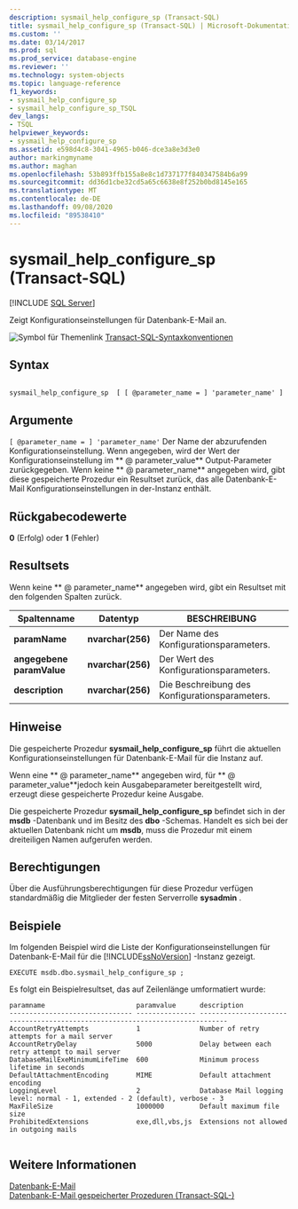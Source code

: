 ```yaml
---
description: sysmail_help_configure_sp (Transact-SQL)
title: sysmail_help_configure_sp (Transact-SQL) | Microsoft-Dokumentation
ms.custom: ''
ms.date: 03/14/2017
ms.prod: sql
ms.prod_service: database-engine
ms.reviewer: ''
ms.technology: system-objects
ms.topic: language-reference
f1_keywords:
- sysmail_help_configure_sp
- sysmail_help_configure_sp_TSQL
dev_langs:
- TSQL
helpviewer_keywords:
- sysmail_help_configure_sp
ms.assetid: e598d4c8-3041-4965-b046-dce3a8e3d3e0
author: markingmyname
ms.author: maghan
ms.openlocfilehash: 53b893ffb155a8e8c1d737177f840347584b6a99
ms.sourcegitcommit: dd36d1cbe32cd5a65c6638e8f252b0bd8145e165
ms.translationtype: MT
ms.contentlocale: de-DE
ms.lasthandoff: 09/08/2020
ms.locfileid: "89538410"
---
```

# <a name="sysmail_help_configure_sp-transact-sql"></a>sysmail_help_configure_sp (Transact-SQL)
[!INCLUDE [SQL Server](../../includes/applies-to-version/sqlserver.md)]

  Zeigt Konfigurationseinstellungen für Datenbank-E-Mail an.  
  
 ![Symbol für Themenlink](../../database-engine/configure-windows/media/topic-link.gif "Symbol für Themenlink") [Transact-SQL-Syntaxkonventionen](../../t-sql/language-elements/transact-sql-syntax-conventions-transact-sql.md)  
  
## <a name="syntax"></a>Syntax  
  
```  
  
sysmail_help_configure_sp  [ [ @parameter_name = ] 'parameter_name' ]  
```  
  
## <a name="arguments"></a>Argumente  
`[ @parameter_name = ] 'parameter_name'` Der Name der abzurufenden Konfigurationseinstellung. Wenn angegeben, wird der Wert der Konfigurationseinstellung im ** \@ parameter_value** Output-Parameter zurückgegeben. Wenn keine ** \@ parameter_name** angegeben wird, gibt diese gespeicherte Prozedur ein Resultset zurück, das alle Datenbank-E-Mail Konfigurationseinstellungen in der-Instanz enthält.  
  
## <a name="return-code-values"></a>Rückgabecodewerte  
 **0** (Erfolg) oder **1** (Fehler)  
  
## <a name="result-sets"></a>Resultsets  
 Wenn keine ** \@ parameter_name** angegeben wird, gibt ein Resultset mit den folgenden Spalten zurück.  
  
| Spaltenname | Datentyp | BESCHREIBUNG |
| ----------- | --------- | ----------- |
|**paramName**|**nvarchar(256)**|Der Name des Konfigurationsparameters.|  
|**angegebene paramValue**|**nvarchar(256)**|Der Wert des Konfigurationsparameters.|  
|**description**|**nvarchar(256)**|Die Beschreibung des Konfigurationsparameters.|  
  
## <a name="remarks"></a>Hinweise  
 Die gespeicherte Prozedur **sysmail_help_configure_sp** führt die aktuellen Konfigurationseinstellungen für Datenbank-E-Mail für die Instanz auf.  
  
 Wenn eine ** \@ parameter_name** angegeben wird, für ** \@ parameter_value**jedoch kein Ausgabeparameter bereitgestellt wird, erzeugt diese gespeicherte Prozedur keine Ausgabe.  
  
 Die gespeicherte Prozedur **sysmail_help_configure_sp** befindet sich in der **msdb** -Datenbank und im Besitz des **dbo** -Schemas. Handelt es sich bei der aktuellen Datenbank nicht um **msdb**, muss die Prozedur mit einem dreiteiligen Namen aufgerufen werden.  
  
## <a name="permissions"></a>Berechtigungen  
 Über die Ausführungsberechtigungen für diese Prozedur verfügen standardmäßig die Mitglieder der festen Serverrolle **sysadmin** .  
  
## <a name="examples"></a>Beispiele  
 Im folgenden Beispiel wird die Liste der Konfigurationseinstellungen für Datenbank-E-Mail für die [!INCLUDE[ssNoVersion](../../includes/ssnoversion-md.md)] -Instanz gezeigt.  
  
```  
EXECUTE msdb.dbo.sysmail_help_configure_sp ;  
```  
  
 Es folgt ein Beispielresultset, das auf Zeilenlänge umformatiert wurde:  
  
```  
paramname                       paramvalue      description  
------------------------------- --------------- -----------------------------------------------------------------------------  
AccountRetryAttempts            1               Number of retry attempts for a mail server  
AccountRetryDelay               5000            Delay between each retry attempt to mail server  
DatabaseMailExeMinimumLifeTime  600             Minimum process lifetime in seconds  
DefaultAttachmentEncoding       MIME            Default attachment encoding  
LoggingLevel                    2               Database Mail logging level: normal - 1, extended - 2 (default), verbose - 3  
MaxFileSize                     1000000         Default maximum file size  
ProhibitedExtensions            exe,dll,vbs,js  Extensions not allowed in outgoing mails  
  
```  
  
## <a name="see-also"></a>Weitere Informationen  
 [Datenbank-E-Mail](../../relational-databases/database-mail/database-mail.md)   
 [Datenbank-E-Mail gespeicherter Prozeduren &#40;Transact-SQL-&#41;](../../relational-databases/system-stored-procedures/database-mail-stored-procedures-transact-sql.md)  
  
  
